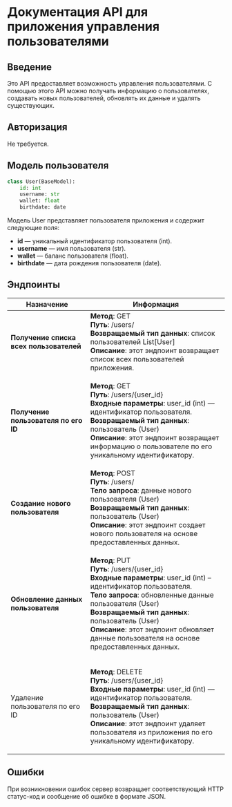# Документация API для приложения управления пользователями
## Введение
Это API предоставляет возможность управления пользователями. С помощью этого API можно получать информацию   о пользователях, создавать новых пользователей, обновлять их данные и удалять существующих.

## Авторизация 
Не требуется.

## Модель пользователя
```python
class User(BaseModel):
    id: int
    username: str
    wallet: float
    birthdate: date
```

Модель User представляет пользователя приложения и содержит следующие поля:

* **id** — уникальный идентификатор пользователя (int).
* **username** — имя пользователя (str).
* **wallet** — баланс пользователя (float).
* **birthdate** — дата рождения пользователя (date).


## Эндпоинты

<table>
<thead>
	<tr>
		<th>Hазначение</th>
		<th>Информация</th>
	</tr>
</thead>
<tbody>
	<tr>
		<td><strong>Получение списка всех пользователей</strong></td>
		<td><strong>Метод</strong>: GET<br><strong>Путь</strong>: /users/<br><strong>Возвращаемый тип данных</strong>: список пользователей List[User]<br><strong>Описание</strong>: этот эндпоинт возвращает список всех пользователей приложения.</td>
	</tr>
	<tr>
		<td><strong>Получение пользователя по его ID</strong></td>
		<td><p user_id=""><strong>Метод</strong>: GET<br><strong>Путь</strong>: /users/{user_id}<br><strong>Входные параметры</strong>: user_id (int) — идентификатор пользователя.<br><strong>Возвращаемый тип данных</strong>: пользователь (User)<br><strong>Описание</strong>: этот эндпоинт возвращает информацию о пользователе по его уникальному идентификатору.</td>
	</tr>
	<tr>
		<td><strong>Создание нового пользователя</strong></td>
		<td><strong>Метод</strong>: POST<br><strong>Путь</strong>: /users/<br><strong>Тело запроса</strong>: данные нового пользователя (User)<br><strong>Возвращаемый тип данных</strong>: пользователь (User)<br><strong>Описание</strong>: этот эндпоинт создает нового пользователя на основе предоставленных данных.</td>
	</tr>
	<tr>
		<td><strong>Обновление данных пользователя</strong></td>
		<td><p user_id=""><strong>Метод</strong>: PUT<br><strong>Путь</strong>: /users/{user_id}<br><strong>Входные параметры</strong>: user_id (int) – идентификатор пользователя.<br><strong>Тело запроса</strong>: обновленные данные пользователя (User)<br><strong>Возвращаемый тип данных</strong>: пользователь (User)<br><strong>Описание</strong>: этот эндпоинт обновляет данные пользователя на основе предоставленных данных.</td>
	</tr>
	<tr>
		<td>Удаление пользователя по его ID</td>
		<td><p user_id=""><strong>Метод</strong>: DELETE<br><strong>Путь</strong>: /users/{user_id}<br><strong>Входные параметры</strong>: user_id (int) — идентификатор пользователя.<br><strong>Возвращаемый тип данных</strong>: пользователь (User)<br><strong>Описание</strong>: этот эндпоинт удаляет пользователя из приложения по его уникальному идентификатору.</td>
	</tr>
</tbody>
</table>



## Ошибки
При возникновении ошибок сервер возвращает соответствующий HTTP статус-код и сообщение об ошибке в формате JSON.

